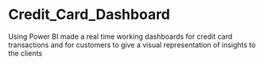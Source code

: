 # Credit_Card_Dashboard
Using Power BI made a real time working dashboards for credit card transactions and for customers to give a visual representation of insights to the clients

